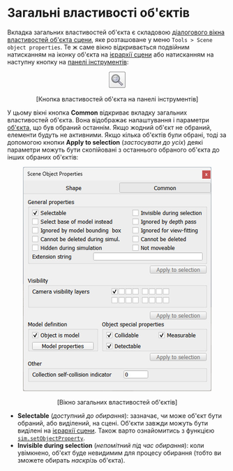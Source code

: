 # Загальні властивості об'єктів

Вкладка загальних властивостей об'єкта є складовою [діалогового вікна властивостей об'єкта сцени](index.md), яке розташоване у меню `Tools > Scene object properties`. Те ж саме вікно відкривається подвійним натисканням на іконку об'єкта на [ієрархії сцени](<../../User_Interface/User_Interface.md>) або натисканням на наступну кнопку на [панелі інструментів](<../../User_Interface/User_Interface.md>):

<p align="center">
<img src="objectPropertyToolbarButton.jpg" />
</p>
<p align="center">[Кнопка властивостей об'єкта на панелі інструментів]</p>

У цьому вікні кнопка **Common** відкриває вкладку загальних властивостей об'єкта. Вона відображає налаштування і параметри [об'єкта](<../Scene objects.md>), що був обраний останнім. Якщо жодний об'єкт не обраний, елементи будуть не активними. Якщо кілька об'єктів були обрані, тоді за допомогою кнопки **Apply to selection** (_застосувати до усіх_) деякі параметри можуть бути скопійовані з останнього обраного об'єкта до інших обраних об'єктів:

<p align="center">
<img src="objectCommonDlg2.jpg" />
</p>
<p align="center">[Вікно загальних властивостей об'єктів]</p>

- **Selectable** (_доступний до обирання_): зазначає, чи може об'єкт бути обраний, або виділений, на сцені. Об'єкти завжди можуть бути виділені на [ієрархії сцени](<../../User_Interface/User_Interface.md>). Також варто ознайомитись з функцією [`sim.setObjectProperty`](https://www.coppeliarobotics.com/helpFiles/en/regularApi/simSetObjectProperty.htm).
- **Invisible during selection** (_непомітний під час обирання_): коли увімкнено, об'єкт буде невидимим для процесу обирання (тобто ви зможете обирать _наскрізь_ об'єкта).
